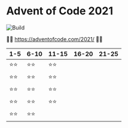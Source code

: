 # Advent of Code 2021
![Build](https://github.com/LesnyRumcajs/advent-of-rust-2021/workflows/Rust/badge.svg)

🦀🎄 https://adventofcode.com/2021/ 🎄🦀

| 1-5 | 6-10 | 11-15 | 16-20 | 21-25 |
|---|---|---|---|---|
|⭐⭐|⭐⭐|⭐⭐|||
|⭐⭐|⭐⭐|⭐⭐|||
|⭐⭐|⭐⭐|⭐⭐|||
|⭐⭐|⭐⭐|⭐⭐|||
|⭐⭐|⭐⭐||||
